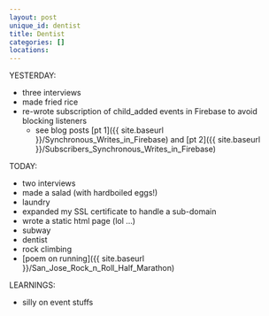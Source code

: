 ```yaml
---
layout: post
unique_id: dentist
title: Dentist
categories: []
locations: 
---
```


YESTERDAY:
* three interviews
* made fried rice
* re-wrote subscription of child_added events in Firebase to avoid blocking listeners
  * see blog posts [pt 1]({{ site.baseurl }}/Synchronous_Writes_in_Firebase) and [pt 2]({{ site.baseurl }}/Subscribers_Synchronous_Writes_in_Firebase)

TODAY:
* two interviews
* made a salad (with hardboiled eggs!)
* laundry
* expanded my SSL certificate to handle a sub-domain
* wrote a static html page (lol ...)
* subway
* dentist
* rock climbing
* [poem on running]({{ site.baseurl }}/San_Jose_Rock_n_Roll_Half_Marathon)

LEARNINGS:
* silly on event stuffs

